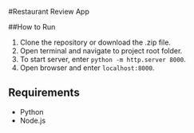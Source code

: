 #Restaurant Review App

##How to Run
1. Clone the repository or download the .zip file.
2. Open terminal and navigate to project root folder.
3. To start server, enter `python -m http.server 8000`.
4. Open browser and enter `localhost:8000`.

## Requirements
- Python
- Node.js
